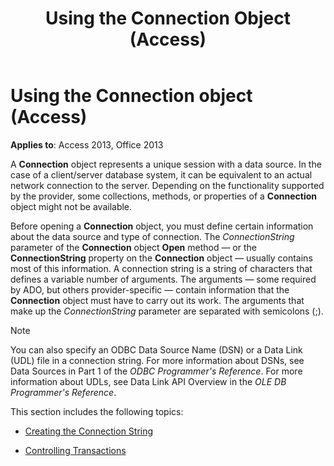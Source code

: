 ﻿---
title: Using the Connection Object (Access)
TOCTitle: Using the Connection Object
ms:assetid: e8786411-2be4-8d75-9df7-e345d5a6a7e8
ms:mtpsurl: https://msdn.microsoft.com/library/JJ250177(v=office.15)
ms:contentKeyID: 48548423
ms.date: 09/18/2015
mtps_version: v=office.15
---

# Using the Connection object (Access)


**Applies to**: Access 2013, Office 2013

A **Connection** object represents a unique session with a data source. In the case of a client/server database system, it can be equivalent to an actual network connection to the server. Depending on the functionality supported by the provider, some collections, methods, or properties of a **Connection** object might not be available.

Before opening a **Connection** object, you must define certain information about the data source and type of connection. The *ConnectionString* parameter of the **Connection** object **Open** method — or the **ConnectionString** property on the **Connection** object — usually contains most of this information. A connection string is a string of characters that defines a variable number of arguments. The arguments — some required by ADO, but others provider-specific — contain information that the **Connection** object must have to carry out its work. The arguments that make up the *ConnectionString* parameter are separated with semicolons (;).

> [!NOTE]
> You can also specify an ODBC Data Source Name (DSN) or a Data Link (UDL) file in a connection string. For more information about DSNs, see Data Sources in Part 1 of the *ODBC Programmer's Reference*. For more information about UDLs, see Data Link API Overview in the *OLE DB Programmer's Reference*.

This section includes the following topics:

- [Creating the Connection String](creating-the-connection-string.md)

- [Controlling Transactions](controlling-transactions.md)
